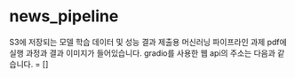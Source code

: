 # news_pipeline
S3에 저장되는 모델 학습 데이터 및 성능 결과 제출용
머신러닝 파이프라인 과제 pdf에 실행 과정과 결과 이미지가 들어있습니다.
gradio를 사용한 웹 api의 주소는 다음과 같습니다. = []
